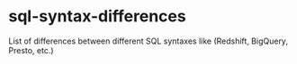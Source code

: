 # sql-syntax-differences
List of differences between different SQL syntaxes like (Redshift, BigQuery, Presto, etc.)
